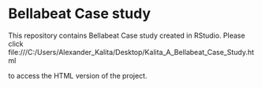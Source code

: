 # Bellabeat Case study

This repository contains Bellabeat Case study created in RStudio. Please click file:///C:/Users/Alexander_Kalita/Desktop/Kalita_A_Bellabeat_Case_Study.html 

to access the HTML version of the project.

